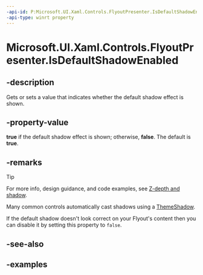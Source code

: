 ```yaml
---
-api-id: P:Microsoft.UI.Xaml.Controls.FlyoutPresenter.IsDefaultShadowEnabled
-api-type: winrt property
---
```


<!-- Property syntax.
public bool IsDefaultShadowEnabled { get;  set; }
-->

# Microsoft.UI.Xaml.Controls.FlyoutPresenter.IsDefaultShadowEnabled

## -description

Gets or sets a value that indicates whether the default shadow effect is shown.

## -property-value

**true** if the default shadow effect is shown; otherwise, **false**. The default is **true**.

## -remarks

> [!TIP]
> For more info, design guidance, and code examples, see [Z-depth and shadow](/windows/apps/design/layout/depth-shadow).

Many common controls automatically cast shadows using a [ThemeShadow](../microsoft.ui.xaml.media/themeshadow.md). 

If the default shadow doesn't look correct on your Flyout's content then you can disable it by setting this property to `false`.

## -see-also

## -examples

